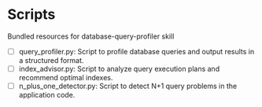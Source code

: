 # Scripts

Bundled resources for database-query-profiler skill

- [ ] query_profiler.py: Script to profile database queries and output results in a structured format.
- [ ] index_advisor.py: Script to analyze query execution plans and recommend optimal indexes.
- [ ] n_plus_one_detector.py: Script to detect N+1 query problems in the application code.
